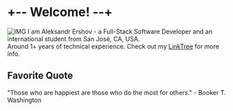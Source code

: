 # +-- Welcome! --+
![IMG](https://media3.giphy.com/media/v1.Y2lkPTc5MGI3NjExbDhvczU0bDNydXN6ZXMxcnZmZnZueGxzOHcwOXprOWk3ZHg1NnN0YyZlcD12MV9pbnRlcm5hbF9naWZfYnlfaWQmY3Q9Zw/josB0ZKSutNgA/giphy.gif)
I am Aleksandr Ershov - a Full-Stack Software Developer and an international student from San José, CA, USA.<br>
Around 1+ years of technical experience. Check out my <a href="https://linktr.ee/aleksershov" target="_blank">LinkTree</a> for more info.

## Favorite Quote
"Those who are happiest are those who do the most for others." - Booker T. Washington
